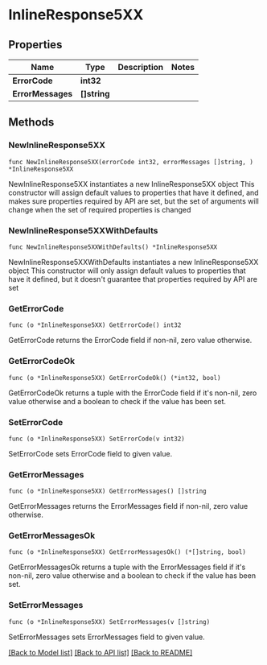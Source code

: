 # InlineResponse5XX

## Properties

Name | Type | Description | Notes
------------ | ------------- | ------------- | -------------
**ErrorCode** | **int32** |  | 
**ErrorMessages** | **[]string** |  | 

## Methods

### NewInlineResponse5XX

`func NewInlineResponse5XX(errorCode int32, errorMessages []string, ) *InlineResponse5XX`

NewInlineResponse5XX instantiates a new InlineResponse5XX object
This constructor will assign default values to properties that have it defined,
and makes sure properties required by API are set, but the set of arguments
will change when the set of required properties is changed

### NewInlineResponse5XXWithDefaults

`func NewInlineResponse5XXWithDefaults() *InlineResponse5XX`

NewInlineResponse5XXWithDefaults instantiates a new InlineResponse5XX object
This constructor will only assign default values to properties that have it defined,
but it doesn't guarantee that properties required by API are set

### GetErrorCode

`func (o *InlineResponse5XX) GetErrorCode() int32`

GetErrorCode returns the ErrorCode field if non-nil, zero value otherwise.

### GetErrorCodeOk

`func (o *InlineResponse5XX) GetErrorCodeOk() (*int32, bool)`

GetErrorCodeOk returns a tuple with the ErrorCode field if it's non-nil, zero value otherwise
and a boolean to check if the value has been set.

### SetErrorCode

`func (o *InlineResponse5XX) SetErrorCode(v int32)`

SetErrorCode sets ErrorCode field to given value.


### GetErrorMessages

`func (o *InlineResponse5XX) GetErrorMessages() []string`

GetErrorMessages returns the ErrorMessages field if non-nil, zero value otherwise.

### GetErrorMessagesOk

`func (o *InlineResponse5XX) GetErrorMessagesOk() (*[]string, bool)`

GetErrorMessagesOk returns a tuple with the ErrorMessages field if it's non-nil, zero value otherwise
and a boolean to check if the value has been set.

### SetErrorMessages

`func (o *InlineResponse5XX) SetErrorMessages(v []string)`

SetErrorMessages sets ErrorMessages field to given value.



[[Back to Model list]](../README.md#documentation-for-models) [[Back to API list]](../README.md#documentation-for-api-endpoints) [[Back to README]](../README.md)


